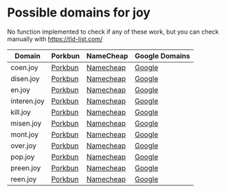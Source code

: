 # Possible domains for joy

No function implemented to check if any of these work, but you can check manually with https://tld-list.com/

| Domain | Porkbun | NameCheap | Google Domains |
|---|---|---|---|
| coen.joy | [Porkbun](https://porkbun.com/checkout/search?prb=e814663da1&tlds=&idnLanguage=&search=search&q=coen.joy) | [Namecheap](https://www.namecheap.com/domains/registration/results/?domain=coen.joy) | [Google](https://domains.google.com/registrar/search?searchTerm=coen.joy) |
| disen.joy | [Porkbun](https://porkbun.com/checkout/search?prb=e814663da1&tlds=&idnLanguage=&search=search&q=disen.joy) | [Namecheap](https://www.namecheap.com/domains/registration/results/?domain=disen.joy) | [Google](https://domains.google.com/registrar/search?searchTerm=disen.joy) |
| en.joy | [Porkbun](https://porkbun.com/checkout/search?prb=e814663da1&tlds=&idnLanguage=&search=search&q=en.joy) | [Namecheap](https://www.namecheap.com/domains/registration/results/?domain=en.joy) | [Google](https://domains.google.com/registrar/search?searchTerm=en.joy) |
| interen.joy | [Porkbun](https://porkbun.com/checkout/search?prb=e814663da1&tlds=&idnLanguage=&search=search&q=interen.joy) | [Namecheap](https://www.namecheap.com/domains/registration/results/?domain=interen.joy) | [Google](https://domains.google.com/registrar/search?searchTerm=interen.joy) |
| kill.joy | [Porkbun](https://porkbun.com/checkout/search?prb=e814663da1&tlds=&idnLanguage=&search=search&q=kill.joy) | [Namecheap](https://www.namecheap.com/domains/registration/results/?domain=kill.joy) | [Google](https://domains.google.com/registrar/search?searchTerm=kill.joy) |
| misen.joy | [Porkbun](https://porkbun.com/checkout/search?prb=e814663da1&tlds=&idnLanguage=&search=search&q=misen.joy) | [Namecheap](https://www.namecheap.com/domains/registration/results/?domain=misen.joy) | [Google](https://domains.google.com/registrar/search?searchTerm=misen.joy) |
| mont.joy | [Porkbun](https://porkbun.com/checkout/search?prb=e814663da1&tlds=&idnLanguage=&search=search&q=mont.joy) | [Namecheap](https://www.namecheap.com/domains/registration/results/?domain=mont.joy) | [Google](https://domains.google.com/registrar/search?searchTerm=mont.joy) |
| over.joy | [Porkbun](https://porkbun.com/checkout/search?prb=e814663da1&tlds=&idnLanguage=&search=search&q=over.joy) | [Namecheap](https://www.namecheap.com/domains/registration/results/?domain=over.joy) | [Google](https://domains.google.com/registrar/search?searchTerm=over.joy) |
| pop.joy | [Porkbun](https://porkbun.com/checkout/search?prb=e814663da1&tlds=&idnLanguage=&search=search&q=pop.joy) | [Namecheap](https://www.namecheap.com/domains/registration/results/?domain=pop.joy) | [Google](https://domains.google.com/registrar/search?searchTerm=pop.joy) |
| preen.joy | [Porkbun](https://porkbun.com/checkout/search?prb=e814663da1&tlds=&idnLanguage=&search=search&q=preen.joy) | [Namecheap](https://www.namecheap.com/domains/registration/results/?domain=preen.joy) | [Google](https://domains.google.com/registrar/search?searchTerm=preen.joy) |
| reen.joy | [Porkbun](https://porkbun.com/checkout/search?prb=e814663da1&tlds=&idnLanguage=&search=search&q=reen.joy) | [Namecheap](https://www.namecheap.com/domains/registration/results/?domain=reen.joy) | [Google](https://domains.google.com/registrar/search?searchTerm=reen.joy) |
